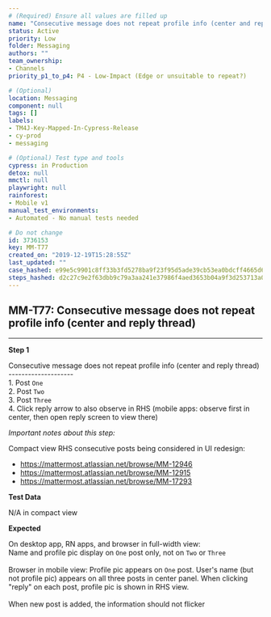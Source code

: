 ```yaml
---
# (Required) Ensure all values are filled up
name: "Consecutive message does not repeat profile info (center and reply thread)"
status: Active
priority: Low
folder: Messaging
authors: ""
team_ownership: 
- Channels
priority_p1_to_p4: P4 - Low-Impact (Edge or unsuitable to repeat?)

# (Optional)
location: Messaging
component: null
tags: []
labels: 
- TM4J-Key-Mapped-In-Cypress-Release
- cy-prod
- messaging

# (Optional) Test type and tools
cypress: in Production
detox: null
mmctl: null
playwright: null
rainforest: 
- Mobile v1
manual_test_environments: 
- Automated - No manual tests needed

# Do not change
id: 3736153
key: MM-T77
created_on: "2019-12-19T15:28:55Z"
last_updated: ""
case_hashed: e99e5c9901c8ff33b3fd5278ba9f23f95d5ade39cb53ea0bdcff4665d6e726609154471afdf48f1f64de5b7a63aef984
steps_hashed: d2c27c9e2f63dbb9c79a3aa241e37986f4aed3653b04a9f3d253713a0d0e05bf96c3dd8c0641a5b3f15c71140bb243a9
---
```


<!-- (Auto-generated) Based on frontmatter's "key" and "name" -->

## MM-T77: Consecutive message does not repeat profile info (center and reply thread)

---

**Step 1**

Consecutive message does not repeat profile info (center and reply thread)\
\--------------------\
1\. Post `One`\
2\. Post `Two`\
3\. Post `Three`\
4\. Click reply arrow to also observe in RHS (mobile apps: observe first in center, then open reply screen to view there)

_Important notes about this step:_

Compact view RHS consecutive posts being considered in UI redesign:

- <https://mattermost.atlassian.net/browse/MM-12946>
- <https://mattermost.atlassian.net/browse/MM-12915>
- <https://mattermost.atlassian.net/browse/MM-17293>

**Test Data**

N/A in compact view

**Expected**

On desktop app, RN apps, and browser in full-width view:\
Name and profile pic display on `One` post only, not on `Two` or `Three`\
\
Browser in mobile view: Profile pic appears on `One` post. User's name (but not profile pic) appears on all three posts in center panel. When clicking "reply" on each post, profile pic is shown in RHS view.\
\
When new post is added, the information should not flicker
